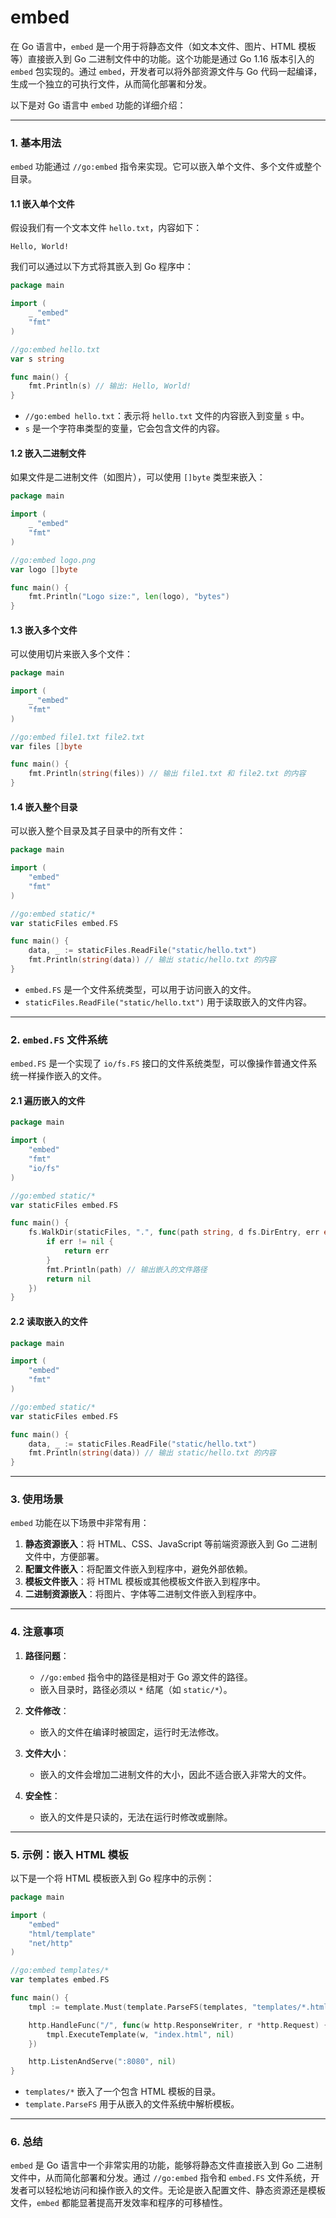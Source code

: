 # embed
<!-- toc --> 

在 Go 语言中，`embed` 是一个用于将静态文件（如文本文件、图片、HTML 模板等）直接嵌入到 Go 二进制文件中的功能。这个功能是通过 Go 1.16 版本引入的 `embed` 包实现的。通过 `embed`，开发者可以将外部资源文件与 Go 代码一起编译，生成一个独立的可执行文件，从而简化部署和分发。

以下是对 Go 语言中 `embed` 功能的详细介绍：

---

### 1. 基本用法

`embed` 功能通过 `//go:embed` 指令来实现。它可以嵌入单个文件、多个文件或整个目录。

#### 1.1 嵌入单个文件

假设我们有一个文本文件 `hello.txt`，内容如下：

```
Hello, World!
```

我们可以通过以下方式将其嵌入到 Go 程序中：

```go
package main

import (
    _ "embed"
    "fmt"
)

//go:embed hello.txt
var s string

func main() {
    fmt.Println(s) // 输出: Hello, World!
}
```

- `//go:embed hello.txt`：表示将 `hello.txt` 文件的内容嵌入到变量 `s` 中。
- `s` 是一个字符串类型的变量，它会包含文件的内容。

#### 1.2 嵌入二进制文件

如果文件是二进制文件（如图片），可以使用 `[]byte` 类型来嵌入：

```go
package main

import (
    _ "embed"
    "fmt"
)

//go:embed logo.png
var logo []byte

func main() {
    fmt.Println("Logo size:", len(logo), "bytes")
}
```

#### 1.3 嵌入多个文件

可以使用切片来嵌入多个文件：

```go
package main

import (
    _ "embed"
    "fmt"
)

//go:embed file1.txt file2.txt
var files []byte

func main() {
    fmt.Println(string(files)) // 输出 file1.txt 和 file2.txt 的内容
}
```

#### 1.4 嵌入整个目录

可以嵌入整个目录及其子目录中的所有文件：

```go
package main

import (
    "embed"
    "fmt"
)

//go:embed static/*
var staticFiles embed.FS

func main() {
    data, _ := staticFiles.ReadFile("static/hello.txt")
    fmt.Println(string(data)) // 输出 static/hello.txt 的内容
}
```

- `embed.FS` 是一个文件系统类型，可以用于访问嵌入的文件。
- `staticFiles.ReadFile("static/hello.txt")` 用于读取嵌入的文件内容。

---

### 2. `embed.FS` 文件系统

`embed.FS` 是一个实现了 `io/fs.FS` 接口的文件系统类型，可以像操作普通文件系统一样操作嵌入的文件。

#### 2.1 遍历嵌入的文件

```go
package main

import (
    "embed"
    "fmt"
    "io/fs"
)

//go:embed static/*
var staticFiles embed.FS

func main() {
    fs.WalkDir(staticFiles, ".", func(path string, d fs.DirEntry, err error) error {
        if err != nil {
            return err
        }
        fmt.Println(path) // 输出嵌入的文件路径
        return nil
    })
}
```

#### 2.2 读取嵌入的文件

```go
package main

import (
    "embed"
    "fmt"
)

//go:embed static/*
var staticFiles embed.FS

func main() {
    data, _ := staticFiles.ReadFile("static/hello.txt")
    fmt.Println(string(data)) // 输出 static/hello.txt 的内容
}
```

---

### 3. 使用场景

`embed` 功能在以下场景中非常有用：

1. **静态资源嵌入**：将 HTML、CSS、JavaScript 等前端资源嵌入到 Go 二进制文件中，方便部署。
2. **配置文件嵌入**：将配置文件嵌入到程序中，避免外部依赖。
3. **模板文件嵌入**：将 HTML 模板或其他模板文件嵌入到程序中。
4. **二进制资源嵌入**：将图片、字体等二进制文件嵌入到程序中。

---

### 4. 注意事项

1. **路径问题**：
   - `//go:embed` 指令中的路径是相对于 Go 源文件的路径。
   - 嵌入目录时，路径必须以 `*` 结尾（如 `static/*`）。

2. **文件修改**：
   - 嵌入的文件在编译时被固定，运行时无法修改。

3. **文件大小**：
   - 嵌入的文件会增加二进制文件的大小，因此不适合嵌入非常大的文件。

4. **安全性**：
   - 嵌入的文件是只读的，无法在运行时修改或删除。

---

### 5. 示例：嵌入 HTML 模板

以下是一个将 HTML 模板嵌入到 Go 程序中的示例：

```go
package main

import (
    "embed"
    "html/template"
    "net/http"
)

//go:embed templates/*
var templates embed.FS

func main() {
    tmpl := template.Must(template.ParseFS(templates, "templates/*.html"))

    http.HandleFunc("/", func(w http.ResponseWriter, r *http.Request) {
        tmpl.ExecuteTemplate(w, "index.html", nil)
    })

    http.ListenAndServe(":8080", nil)
}
```

- `templates/*` 嵌入了一个包含 HTML 模板的目录。
- `template.ParseFS` 用于从嵌入的文件系统中解析模板。

---

### 6. 总结

`embed` 是 Go 语言中一个非常实用的功能，能够将静态文件直接嵌入到 Go 二进制文件中，从而简化部署和分发。通过 `//go:embed` 指令和 `embed.FS` 文件系统，开发者可以轻松地访问和操作嵌入的文件。无论是嵌入配置文件、静态资源还是模板文件，`embed` 都能显著提高开发效率和程序的可移植性。
